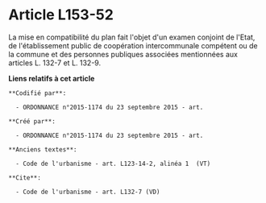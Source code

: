 # Article L153-52

La mise en compatibilité du plan fait l'objet d'un examen conjoint de l'Etat, de l'établissement public de coopération
intercommunale compétent ou de la commune et des personnes publiques associées mentionnées aux articles L. 132-7 et L. 132-9.

**Liens relatifs à cet article**

	**Codifié par**:

	  - ORDONNANCE n°2015-1174 du 23 septembre 2015 - art.

	**Créé par**:

	  - ORDONNANCE n°2015-1174 du 23 septembre 2015 - art.

	**Anciens textes**:

	  - Code de l'urbanisme - art. L123-14-2, alinéa 1  (VT)

	**Cite**:

	  - Code de l'urbanisme - art. L132-7 (VD)
